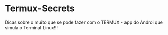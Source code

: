 # Termux-Secrets
Dicas sobre o muito que se pode fazer com o TERMUX - app do Androi que simula o Terminal Linux!!!
